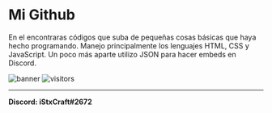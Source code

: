 # Mi Github

En el encontraras códigos que suba de pequeñas cosas básicas que haya hecho programando. Manejo principalmente los lenguajes HTML, CSS y JavaScript. Un poco más aparte utilizo JSON para hacer embeds en Discord.

![banner](https://i.imgur.com/kjRgLjh.jpg)          ![visitors](https://visitor-badge.glitch.me/badge?page_id=page.id)


------------

**Discord: iStxCraft#2672**
